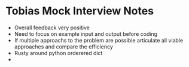 # Tobias Mock Interview Notes

- Overall feedback very positive
- Need to focus on example input and output before coding
- If multiple approachs to the problem are possible articulate all viable approaches and compare the efficiency
- Rusty around python orderered dict 
- 